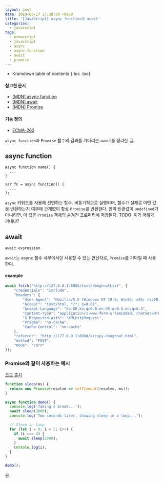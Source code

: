 ```yaml
---
layout: post
date: 2019-06-27 17:38:00 +0900
title: '[JavaScript] async function과 await'
categories:
  - javascript
tags:
  - ecmascript
  - javascript
  - async
  - async-function
  - await
  - promise
---
```


* Kramdown table of contents
{:toc .toc}

#### 참고한 문서

- [\[MDN\] async function](https://developer.mozilla.org/en-US/docs/Web/JavaScript/Reference/Statements/async_function)
- [\[MDN\] await](https://developer.mozilla.org/en-US/docs/Web/JavaScript/Reference/Operators/await)
- [\[MDN\] Promise](https://developer.mozilla.org/en-US/docs/Web/JavaScript/Reference/Global_Objects/Promise)

#### 기능 정의

- [ECMA-262](https://tc39.es/ecma262/#sec-async-function-definitions)

`async function`과 `Promise` 함수의 결과를 기다리는 `await`를 정리한 글.

## async function

```
async function name() {
  ...
}
```

```
var fn = async function() {
  ...
};
```

`async` 키워드를 사용해 선언하는 함수. 비동기적으로 실행되며, 함수가 실제로 어떤 값을 반환하는지 여부에 관계없이 항상 `Promise`를 반환한다. 만약 반환값이 `undefined`가 아니라면, 이 값은 `Promise` 객체의 숨겨진 프로퍼티에 저장된다.
TODO: 이거 어떻게 꺼내냐?

## await

```
await expression
```

`await`는 async 함수 내부에서만 사용할 수 있는 연산자로, `Promise`를 기다릴 때 사용한다.

#### example

```js
await fetch("http://127.0.0.1:8080/test/doughnutList", {
    "credentials": "include",
    "headers": {
        "User-Agent": "Mozilla/5.0 (Windows NT 10.0; Win64; x64; rv:68.0) Gecko/20100101 Firefox/68.0",
        "Accept": "text/html, */*; q=0.01",
        "Accept-Language": "ko-KR,ko;q=0.8,en-US;q=0.5,en;q=0.3",
        "Content-Type": "application/x-www-form-urlencoded; charset=UTF-8",
        "X-Requested-With": "XMLHttpRequest",
        "Pragma": "no-cache",
        "Cache-Control": "no-cache"
    },
    "referrer": "http://127.0.0.1:8080/krispy-doughnut.html",
    "method": "POST",
    "mode": "cors"
});
```

### Promise와 같이 사용하는 예시

[코드 출처](https://stackoverflow.com/questions/951021/what-is-the-javascript-version-of-sleep/39914235#39914235)

```js
function sleep(ms) {
  return new Promise(resolve => setTimeout(resolve, ms));
}

async function demo() {
  console.log('Taking a break...');
  await sleep(2000);
  console.log('Two seconds later, showing sleep in a loop...');

  // Sleep in loop
  for (let i = 0; i < 5; i++) {
    if (i === 3) {
      await sleep(2000);
    }
    console.log(i);
  }
}

demo();
```

끗.
